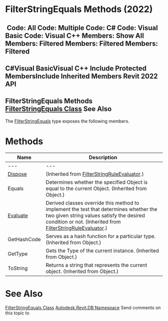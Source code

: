 # FilterStringEquals Methods (2022)

﻿
 Code: All Code: Multiple Code: C# Code: Visual Basic Code: Visual C++  Members: Show All Members: Filtered Members: Filtered Members: Filtered   
---  
C#Visual BasicVisual C++
Include Protected MembersInclude Inherited Members
Revit 2022 API  
---  
FilterStringEquals Methods  
[FilterStringEquals Class](9a0d3b08-44ea-963f-f54d-c99e28fd1715.md "FilterStringEquals Class") See Also  
---  
The [FilterStringEquals](9a0d3b08-44ea-963f-f54d-c99e28fd1715.md "FilterStringEquals Class") type exposes the following members.
# Methods
| Name | Description |
| --- | --- |
| --- | --- | --- |
| [Dispose](852de747-8837-d13a-5141-fdbbdd66fdce.md "Dispose Method") | (Inherited from [FilterStringRuleEvaluator](ba8dad25-3f85-1fbb-a164-323c3750018c.md "FilterStringRuleEvaluator Class").) |
| Equals | Determines whether the specified Object is equal to the current Object. (Inherited from Object.) |
| [Evaluate](fcbe6f51-9a2e-10bc-36bb-7705f554bd14.md "Evaluate Method") | Derived classes override this method to implement the test that determines whether the two given string values satisfy the desired condition or not.  (Inherited from [FilterStringRuleEvaluator](ba8dad25-3f85-1fbb-a164-323c3750018c.md "FilterStringRuleEvaluator Class").) |
| GetHashCode | Serves as a hash function for a particular type.  (Inherited from Object.) |
| GetType | Gets the Type of the current instance. (Inherited from Object.) |
| ToString | Returns a string that represents the current object. (Inherited from Object.) |

# See Also
[FilterStringEquals Class](9a0d3b08-44ea-963f-f54d-c99e28fd1715.md "FilterStringEquals Class")
[Autodesk.Revit.DB Namespace](87546ba7-461b-c646-cbb1-2cb8f5bff8b2.md "Autodesk.Revit.DB Namespace")
Send comments on this topic to 